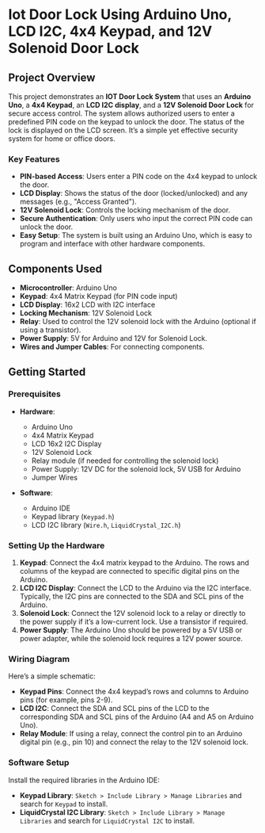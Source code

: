 # Iot Door Lock Using Arduino Uno, LCD I2C, 4x4 Keypad, and 12V Solenoid Door Lock

## Project Overview
This project demonstrates an **IOT Door Lock System** that uses an **Arduino Uno**, a **4x4 Keypad**, an **LCD I2C display**, and a **12V Solenoid Door Lock** for secure access control. The system allows authorized users to enter a predefined PIN code on the keypad to unlock the door. The status of the lock is displayed on the LCD screen. It’s a simple yet effective security system for home or office doors.

### Key Features
- **PIN-based Access**: Users enter a PIN code on the 4x4 keypad to unlock the door.
- **LCD Display**: Shows the status of the door (locked/unlocked) and any messages (e.g., "Access Granted").
- **12V Solenoid Lock**: Controls the locking mechanism of the door.
- **Secure Authentication**: Only users who input the correct PIN code can unlock the door.
- **Easy Setup**: The system is built using an Arduino Uno, which is easy to program and interface with other hardware components.

## Components Used
- **Microcontroller**: Arduino Uno
- **Keypad**: 4x4 Matrix Keypad (for PIN code input)
- **LCD Display**: 16x2 LCD with I2C interface
- **Locking Mechanism**: 12V Solenoid Lock
- **Relay**: Used to control the 12V solenoid lock with the Arduino (optional if using a transistor).
- **Power Supply**: 5V for Arduino and 12V for Solenoid Lock.
- **Wires and Jumper Cables**: For connecting components.

## Getting Started

### Prerequisites
- **Hardware**:
  - Arduino Uno
  - 4x4 Matrix Keypad
  - LCD 16x2 I2C Display
  - 12V Solenoid Lock
  - Relay module (if needed for controlling the solenoid lock)
  - Power Supply: 12V DC for the solenoid lock, 5V USB for Arduino
  - Jumper Wires

- **Software**:
  - Arduino IDE
  - Keypad library (`Keypad.h`)
  - LCD I2C library (`Wire.h`, `LiquidCrystal_I2C.h`)

### Setting Up the Hardware
1. **Keypad**: Connect the 4x4 matrix keypad to the Arduino. The rows and columns of the keypad are connected to specific digital pins on the Arduino.
2. **LCD I2C Display**: Connect the LCD to the Arduino via the I2C interface. Typically, the I2C pins are connected to the SDA and SCL pins of the Arduino.
3. **Solenoid Lock**: Connect the 12V solenoid lock to a relay or directly to the power supply if it’s a low-current lock. Use a transistor if required.
4. **Power Supply**: The Arduino Uno should be powered by a 5V USB or power adapter, while the solenoid lock requires a 12V power source.

### Wiring Diagram
Here’s a simple schematic:
- **Keypad Pins**: Connect the 4x4 keypad’s rows and columns to Arduino pins (for example, pins 2-9).
- **LCD I2C**: Connect the SDA and SCL pins of the LCD to the corresponding SDA and SCL pins of the Arduino (A4 and A5 on Arduino Uno).
- **Relay Module**: If using a relay, connect the control pin to an Arduino digital pin (e.g., pin 10) and connect the relay to the 12V solenoid lock.

### Software Setup
Install the required libraries in the Arduino IDE:
   - **Keypad Library**: `Sketch > Include Library > Manage Libraries` and search for `Keypad` to install.
   - **LiquidCrystal I2C Library**: `Sketch > Include Library > Manage Libraries` and search for `LiquidCrystal I2C` to install.
   

